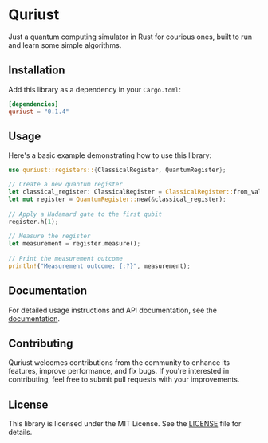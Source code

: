 # Quriust
Just a quantum computing simulator in Rust for courious ones, built to run and learn some simple algorithms. 

## Installation

Add this library as a dependency in your `Cargo.toml`:

```toml
[dependencies]
quriust = "0.1.4"
```

## Usage
Here's a basic example demonstrating how to use this library:

```rust
use quriust::registers::{ClassicalRegister, QuantumRegister};

// Create a new quantum register 
let classical_register: ClassicalRegister = ClassicalRegister::from_value(4, 1);
let mut register = QuantumRegister::new(&classical_register);
 
// Apply a Hadamard gate to the first qubit
register.h(1);
 
// Measure the register
let measurement = register.measure();
 
// Print the measurement outcome
println!("Measurement outcome: {:?}", measurement);
```

## Documentation
For detailed usage instructions and API documentation, see the [documentation](https://docs.rs/quriust/0.1.4/quriust/).

## Contributing
Quriust welcomes contributions from the community to enhance its features, improve performance, and fix bugs. If you're interested in contributing, feel free to submit pull requests with your improvements.

## License
This library is licensed under the MIT License. See the [LICENSE](https://github.com/ScipioneParmigiano/quriust/blob/main/LICENSE) file for details.
